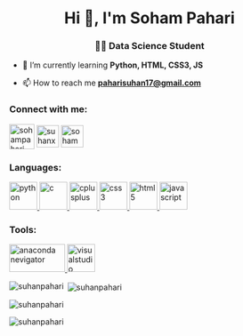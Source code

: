 <h1 align="center">Hi 👋, I'm Soham Pahari</h1>
<h3 align="center">👨‍🏫 Data Science Student </h3>

- 🌱 I’m currently learning **Python, HTML, CSS3, JS**

- 📫 How to reach me **paharisuhan17@gmail.com**

<h3 align="left">Connect with me:</h3>
<p align="left">
<a href="https://twitter.com/sohampahari" target="_blank"><img align="center" src="https://static.vecteezy.com/system/resources/previews/018/930/745/original/twitter-logo-twitter-icon-transparent-free-free-png.png" alt="sohampahari" height="45" width="45" /></a>
<a href="https://kaggle.com/suhanxd" target="_blank"><img align="center" src="https://cdn4.iconfinder.com/data/icons/logos-and-brands/512/189_Kaggle_logo_logos-512.png" alt="suhanxd" height="40" width="40" /></a>
<a href="https://instagram.com/sohampahari" target="_blank"><img align="center" src="https://png.pngtree.com/png-clipart/20180626/ourmid/pngtree-instagram-icon-instagram-logo-png-image_3584853.png" alt="sohampahari" height="40" width="40" /></a>
</p>

<h3 align="left">Languages:</h3>
<p align="left"> <a href="https://www.python.org" target="_blank" rel="noreferrer"> <img src="https://image.pngaaa.com/138/619138-middle.png" alt="python" width="50" height="50"/> </a> <a href="https://www.cprogramming.com/" target="_blank" rel="noreferrer"> <img src="https://e7.pngegg.com/pngimages/465/779/png-clipart-blue-and-white-c-logo-the-c-programming-language-computer-programming-computer-icons-programmer-blue-angle.png" alt="c" width="50" height="50"/> </a> <a href="https://www.w3schools.com/cpp/" target="_blank" rel="noreferrer"> <img src="https://w7.pngwing.com/pngs/46/626/png-transparent-c-logo-the-c-programming-language-computer-icons-computer-programming-source-code-programming-miscellaneous-template-blue.png" alt="cplusplus" width="50" height="50"/> </a> <a href="https://www.w3schools.com/css/" target="_blank" rel="noreferrer"> <img src="https://img.freepik.com/free-icon/css_318-698167.jpg" alt="css3" width="50" height="50"/> </a> <a href="https://www.w3.org/html/" target="_blank" rel="noreferrer"> <img src="https://w7.pngwing.com/pngs/201/90/png-transparent-logo-html-html5.png" alt="html5" width="50" height="50"/> </a> <a href="https://developer.mozilla.org/en-US/docs/Web/JavaScript" target="_blank" rel="noreferrer"> <img src="https://e7.pngegg.com/pngimages/503/848/png-clipart-javascript-computer-icons-software-developer-cascading-style-sheets-javascript-logo-angle-text.png" alt="javascript" width="50" height="50"/> </a> </p>

<h3 align="left">Tools:</h3>
<p align="left"> <a href="https://www.anaconda.com/" target="_blank" rel="noreferrer"> <img src="https://png.pngitem.com/pimgs/s/241-2413548_logo-anaconda-python-hd-png-download.png" alt="anaconda nevigator" width="100" height="50"/> </a> 
<a href="https://code.visualstudio.com/" target="_blank" rel="noreferrer"> <img src="https://code.visualstudio.com/assets/branding/app-icon.png" alt="visualstudio" width="50" height="50"/> </a>
</p>


<p><img align="left" src="https://github-readme-stats.vercel.app/api/top-langs?username=suhanpahari&show_icons=true&locale=en&layout=compact" alt="suhanpahari" /></p>

<p>&nbsp;<img align="center" src="https://github-readme-stats.vercel.app/api?username=suhanpahari&show_icons=true&locale=en" alt="suhanpahari" /></p>

<p><img align="center" src="https://github-readme-streak-stats.herokuapp.com/?user=suhanpahari&" alt="suhanpahari" /></p>


<p align="left"> <img src="https://komarev.com/ghpvc/?username=suhanpahari&label=Profile%20views&color=0e75b6&style=flat" alt="suhanpahari" /> </p>
<!--
<p align="left"> <a href="https://github.com/ryo-ma/github-profile-trophy"><img src="https://github-profile-trophy.vercel.app/?username=suhanpahari" alt="suhanpahari" /></a> </p> -->
